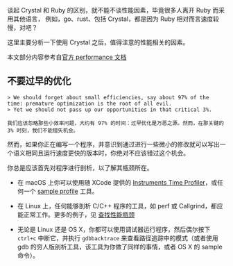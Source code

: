 谈起 Crystal 和 Ruby 的区别，就不能不谈性能因素，毕竟很多人离开 Ruby 而采用其他语言，
例如，go、rust、包括 Crystal，都是因为 Ruby 相对而言速度较慢，对吧？

这里主要分析一下使用 Crystal 之后，值得注意的性能相关的因素。

本文部分内容参考自[官方 performance 文档](https://crystal-lang.org/reference/latest/guides/performance.html)

## 不要过早的优化

```
> We should forget about small efficiencies, say about 97% of the time: premature optimization is the root of all evil. 
> Yet we should not pass up our opportunities in that critical 3%.

我们应该忽略那些小效率问题，大约有 97% 的时间：过早优化是万恶之源。然而，在那关键的 3% 时刻，我们不能错失机会。
```

然而，如果你正在编写一个程序，并意识到通过进行一些微小的修改就可以写出一个语义相同且运行速度更快的版本时，你绝对不应该错过这个机会。


你总是应该首先对程序进行剖析，以了解其瓶颈所在。

- 在 macOS 上你可以使用随 XCode 提供的 [Instruments Time Profiler](https://developer.apple.com/library/prerelease/content/documentation/DeveloperTools/Conceptual/InstrumentsUserGuide/Instrument-TimeProfiler.html)，或任何一个 [sample profile](https://stackoverflow.com/questions/11445619/profiling-c-on-mac-os-x) 工具。

- 在 Linux 上，任何能够剖析 C/C++ 程序的工具，如 perf 或 Callgrind，都应能正常工作。更多的例子，见 [查找性能瓶颈](/docs/profile)

- 无论是 Linux 还是 OS X，你都可以使用调试器运行程序，然后偶尔按下 `ctrl+c` 中断它，并执行 `gdbbacktrace` 来查看路径追踪中的模式（或者使用 gdb 的穷人版剖析工具，该工具为你做了同样的事情，或者 OS X 的 sample 命令）。

